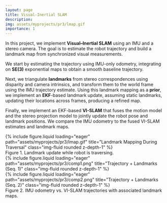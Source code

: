 ```yaml
---
layout: page
title: Visual-Inertial SLAM
description:
img: assets/myprojects/pr3/lmap.gif
importance: 1
---
```


In this project, we implement **Visual–Inertial SLAM** using an IMU and a stereo camera. The goal is to estimate the robot trajectory and build a landmark map from synchronized visual measurements. 

We start by estimating the trajectory using IMU-only odometry, integrating on **SE(3)** exponential maps to obtain a smooth baseline trajectory. 

Next, we triangulate **landmarks** from stereo correspondences using disparity and camera intrinsics, and transform them to the world frame using the IMU trajectory estimate. Using this landmark mapping as a **prior**, we implement an **EKF**-based landmark update, assuming static landmarks, updating their locations across frames, producing a refined map. 


Finally, we implement an EKF-based **VI-SLAM** that fuses the motion model and the stereo projection model to jointly update the robot pose and landmark positions. We compare the IMU odometry to the fused VI-SLAM estimates and landmark maps.

<div class="row justify-content-sm-center">
  <div class="col-sm-6 mt-3 mt-md-0">
    {% include figure.liquid loading="eager" path="assets/myprojects/pr3/lmap.gif" title="Landmark Mapping During Traversal" class="img-fluid rounded z-depth-1" %}
  </div>
</div>
<div class="caption">
  Figure 1. Landmark update while robot is traversing.
</div>

<div class="row">
  <div class="col-sm mt-3 mt-md-0">
    {% include figure.liquid loading="eager" path="assets/myprojects/pr3/comp1.png" title="Trajectory + Landmarks (Seq. 1)" class="img-fluid rounded z-depth-1" %}
  </div>
  <div class="col-sm mt-3 mt-md-0">
    {% include figure.liquid loading="eager" path="assets/myprojects/pr3/comp2.png" title="Trajectory + Landmarks (Seq. 2)" class="img-fluid rounded z-depth-1" %}
  </div>
</div>
<div class="caption">
  Figure 2. IMU odometry vs. VI-SLAM trajectories with associated landmark maps.
</div>
